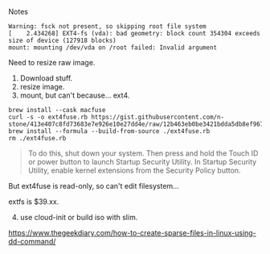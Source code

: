 

Notes

```
Warning: fsck not present, so skipping root file system
[    2.434268] EXT4-fs (vda): bad geometry: block count 354304 exceeds size of device (127918 blocks)
mount: mounting /dev/vda on /root failed: Invalid argument
```

Need to resize raw image.

1. Download stuff.
2. resize image.
3. mount, but can't because... ext4.



```
brew install --cask macfuse
curl -s -o ext4fuse.rb https://gist.githubusercontent.com/n-stone/413e407c8fd73683e7e926e10e27dd4e/raw/12b463eb0be3421bdda5db8ef967bfafbaa915c5/ext4fuse.rb
brew install --formula --build-from-source ./ext4fuse.rb
rm ./ext4fuse.rb
```

> To do this, shut down your system. Then press and hold the Touch ID or power button to launch Startup Security Utility. In Startup Security Utility, enable kernel extensions from the Security Policy button.

But ext4fuse is read-only, so can't edit filesystem...

extfs is $39.xx.

4. use cloud-init or build iso with slim.



https://www.thegeekdiary.com/how-to-create-sparse-files-in-linux-using-dd-command/